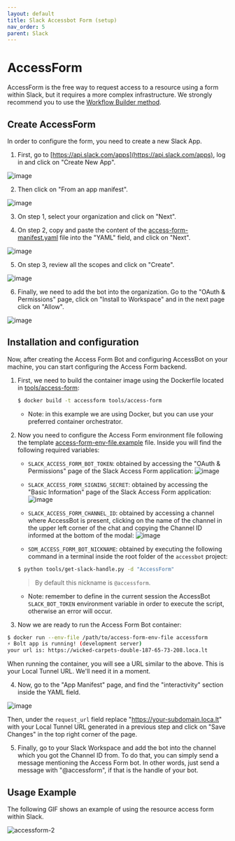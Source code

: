 ```yaml
---
layout: default
title: Slack Accessbot Form (setup) 
nav_order: 5
parent: Slack
---
```

# AccessForm

AccessForm is the free way to request access to a resource using a form within Slack, but it requires a more complex infrastructure. We strongly recommend you to use the [Workflow Builder method](./CONFIGURE_WORKFLOW_BUILDER_ACCESSBOT_FORM.md).

## Create AccessForm

In order to configure the form, you need to create a new Slack App.

1. First, go to [https://api.slack.com/apps](https://api.slack.com/apps), log in and click on "Create New App".

![image](https://user-images.githubusercontent.com/20745533/170760649-6f6e87ce-6436-42cd-9a31-b1ab0a801edb.png)

2. Then click on "From an app manifest".

![image](https://user-images.githubusercontent.com/20745533/170760802-59f037fc-3299-40c5-9d95-cf8c95556cdf.png)

3. On step 1, select your organization and click on "Next".

4. On step 2, copy and paste the content of the [access-form-manifest.yaml](tools/access-form/access-form-manifest.yaml) file into the "YAML" field, and click on "Next".

![image](https://user-images.githubusercontent.com/20745533/170761741-5184ab7f-496e-4be2-a818-42079524ad28.png)

5. On step 3, review all the scopes and click on "Create".

![image](https://user-images.githubusercontent.com/20745533/170761924-d5f22dd9-4913-4144-8838-923f873e6725.png)

6. Finally, we need to add the bot into the organization. Go to the "OAuth & Permissions" page, click on "Install to Workspace" and in the next page click on "Allow".

![image](https://user-images.githubusercontent.com/20745533/170762982-9c7fd6ea-3c98-4d30-a8a5-f2395b00a49d.png)


## Installation and configuration

Now, after creating the Access Form Bot and configuring AccessBot on your machine, you can start configuring the Access Form backend.

1. First, we need to build the container image using the Dockerfile located in [tools/access-form](tools/access-form):
    ```bash
    $ docker build -t accessform tools/access-form
    ```
    - Note: in this example we are using Docker, but you can use your preferred container orchestrator.
2. Now you need to configure the Access Form environment file following the template [access-form-env-file.example](tools/access-form/access-form-env-file.example) file. Inside you will find the following required variables:
   - `SLACK_ACCESS_FORM_BOT_TOKEN`: obtained by accessing the "OAuth & Permissions" page of the Slack Access Form application:
      ![image](https://user-images.githubusercontent.com/20745533/170764833-22c9d936-5e45-42b5-b137-2a801a2435e0.png)

    - `SLACK_ACCESS_FORM_SIGNING_SECRET`: obtained by accessing the "Basic Information" page of the Slack Access Form application:
   ![image](https://user-images.githubusercontent.com/20745533/170765095-ed5d87ab-918d-462b-96fc-56a688948761.png)
      
    - `SLACK_ACCESS_FORM_CHANNEL_ID`: obtained by accessing a channel where AccessBot is present, clicking on the name of the channel in the upper left corner of the chat and copying the Channel ID informed at the bottom of the modal:
   ![image](https://user-images.githubusercontent.com/49795183/163469393-c110df8c-10d8-4e11-9827-3f2fe73e5e23.png)

   - `SDM_ACCESS_FORM_BOT_NICKNAME`: obtained by executing the following command in a terminal inside the root folder of the `accessbot` project:
            
    ```bash
    $ python tools/get-slack-handle.py -d "AccessForm"
    ```
    > By default this nickname is `@accessform`.

      - Note: remember to define in the current session the AccessBot `SLACK_BOT_TOKEN` environment variable in order to execute the script, otherwise an error will occur.
 
   
3. Now we are ready to run the Access Form Bot container:

```bash
$ docker run --env-file /path/to/access-form-env-file accessform
⚡️ Bolt app is running! (development server)
your url is: https://wicked-carpets-double-187-65-73-208.loca.lt
```

When running the container, you will see a URL similar to the above. This is your Local Tunnel URL. We'll need it in a moment.

4. Now, go to the "App Manifest" page, and find the "interactivity" section inside the YAML field.

![image](https://user-images.githubusercontent.com/20745533/170771328-f3712964-dfce-493e-bfb0-9c3dee5f2359.png)

Then, under the `request_url` field replace "https://your-subdomain.loca.lt" with your Local Tunnel URL generated in a previous step and click on "Save Changes" in the top right corner of the page.

5. Finally, go to your Slack Workspace and add the bot into the channel which you got the Channel ID from. To do that, you can simply send a message mentioning the Access Form bot. In other words, just send a message with "@accessform", if that is the handle of your bot.


## Usage Example

The following GIF shows an example of using the resource access form within Slack.

![accessform-2](https://user-images.githubusercontent.com/49795183/163470488-ec502e31-6b54-4f0b-93f4-9c42acdbec46.gif)
